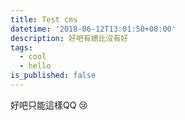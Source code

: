 ```yaml
---
title: Test cms
datetime: '2018-06-12T13:01:50+08:00'
description: 好吧有總比沒有好
tags:
  - cool
  - hello
is_published: false
---
```

好吧只能這樣QQ :cry:
